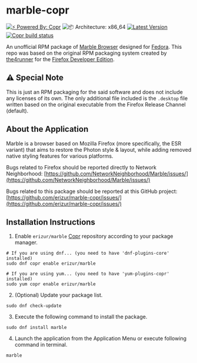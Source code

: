 # marble-copr

[![⚡️ Powered By: Copr](https://img.shields.io/badge/⚡️_Powered_by-COPR-blue?style=flat-square)](https://copr.fedorainfracloud.org/)
![📦 Architecture: x86_64](https://img.shields.io/badge/📦_Architecture-x86__64-blue?style=flat-square)
[![Latest Version](https://img.shields.io/badge/dynamic/json?color=blue&label=Version&query=builds.latest.source_package.version&url=https%3A%2F%2Fcopr.fedorainfracloud.org%2Fapi_3%2Fpackage%3Fownername%3Derizur%26projectname%3Dmarble%26packagename%3Dmarble-browser%26with_latest_build%3DTrue&style=flat-square&logo=circle&logoColor=blue)](https://copr.fedorainfracloud.org/coprs/erizur/marble/package/marble-browser/)
[![Copr build status](https://copr.fedorainfracloud.org/coprs/erizur/marble/package/marble/status_image/last_build.png)](https://copr.fedorainfracloud.org/coprs/erizur/marble/package/marble/)

An unofficial RPM package of [Marble Browser](https://github.com/NetworkNeighborhood/Marble) designed for [Fedora](https://getfedora.org).
This repo was based on the original RPM packaging system created by [the4runner](https://github.com/the4runner/firefox-dev/) for the [Firefox Developer Edition](https://www.mozilla.org/en-US/firefox/developer).

## ⚠️ Special Note
This is just an RPM packaging for the said software and does not include any licenses of its own. The only additional file included is the `.desktop` file written based on the original executable from the Firefox Release Channel (default).

## About the Application
Marble is a browser based on Mozilla Firefox (more specifically, the ESR variant) that aims to restore the Photon style & layout, while adding removed native styling features for various platforms.

Bugs related to Firefox should be reported directly to Network Neighborhood: 
[https://github.com/NetworkNeighborhood/Marble/issues/](https://github.com/NetworkNeighborhood/Marble/issues/)

Bugs related to this package should be reported at this GitHub project:
[https://github.com/erizur/marble-copr/issues/](https://github.com/erizur/marble-copr/issues/)

## Installation Instructions
1. Enable `erizur/marble` [Copr](https://copr.fedorainfracloud.org/) repository according to your package manager.

```Shell
# If you are using dnf... (you need to have 'dnf-plugins-core' installed)
sudo dnf copr enable erizur/marble

# If you are using yum... (you need to have 'yum-plugins-copr' installed)
sudo yum copr enable erizur/marble
```

2. (Optional) Update your package list.

```Shell
sudo dnf check-update
```

3. Execute the following command to install the package.

```Shell
sudo dnf install marble
```

4. Launch the application from the Application Menu or execute following command in terminal.

```Shell
marble
```
